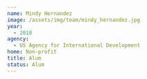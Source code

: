 ```yaml
---
name: Mindy Hernandez
image: /assets/img/team/mindy_hernandez.jpg
year:
  - 2018
agency:
  - US Agency for International Development
home: Non-profit
title: Alum
status: Alum
---
```


